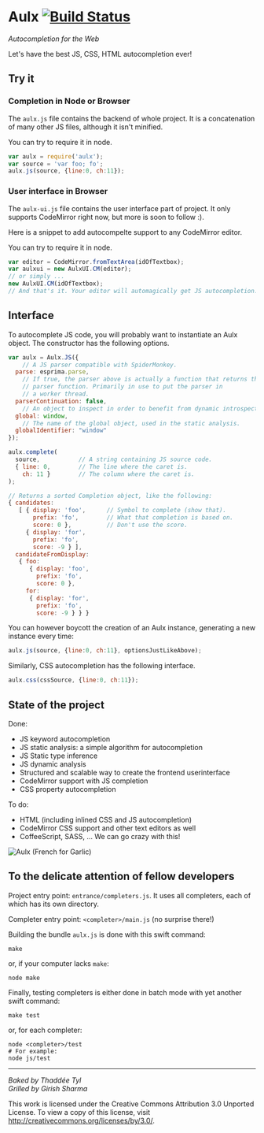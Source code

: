 # Aulx [![Build Status](https://travis-ci.org/espadrine/aulx.png)](https://travis-ci.org/espadrine/aulx)


*Autocompletion for the Web*

Let's have the best JS, CSS, HTML autocompletion ever!

## Try it

### Completion in Node or Browser
The `aulx.js` file contains the backend of whole project. It is a concatenation
of many other JS files, although it isn't minified.

You can try to require it in node.

```javascript
var aulx = require('aulx');
var source = 'var foo; fo';
aulx.js(source, {line:0, ch:11});
```

### User interface in Browser
The `aulx-ui.js` file contains the user interface part of project. It only
supports CodeMirror right now, but more is soon to follow :).

Here is a snippet to add autocompelte support to any CodeMirror editor.

You can try to require it in node.

```javascript
var editor = CodeMirror.fromTextArea(idOfTextbox);
var aulxui = new AulxUI.CM(editor);
// or simply ...
new AulxUI.CM(idOfTextbox);
// And that's it. Your editor will automagically get JS autocompletion.
```

## Interface

To autocomplete JS code, you will probably want to instantiate an Aulx object.
The constructor has the following options.

```javascript
var aulx = Aulx.JS({
    // A JS parser compatible with SpiderMonkey.
  parse: esprima.parse,
    // If true, the parser above is actually a function that returns the
    // parser function. Primarily in use to put the parser in
    // a worker thread.
  parserContinuation: false,
    // An object to inspect in order to benefit from dynamic introspection.
  global: window,
    // The name of the global object, used in the static analysis.
  globalIdentifier: "window"
});

aulx.complete(
  source,           // A string containing JS source code.
  { line: 0,        // The line where the caret is.
    ch: 11 }        // The column where the caret is.
);

// Returns a sorted Completion object, like the following:
{ candidates:
   [ { display: 'foo',      // Symbol to complete (show that).
       prefix: 'fo',        // What that completion is based on.
       score: 0 },          // Don't use the score.
     { display: 'for',
       prefix: 'fo',
       score: -9 } ],
  candidateFromDisplay:
   { foo:
      { display: 'foo',
        prefix: 'fo',
        score: 0 },
     for:
      { display: 'for',
        prefix: 'fo',
        score: -9 } } }
```

You can however boycott the creation of an Aulx instance, generating a new
instance every time:

```javascript
aulx.js(source, {line:0, ch:11}, optionsJustLikeAbove);
```

Similarly, CSS autocompletion has the following interface.

```javascript
aulx.css(cssSource, {line:0, ch:11});
```

## State of the project

Done:

- JS keyword autocompletion
- JS static analysis: a simple algorithm for autocompletion
- JS Static type inference
- JS dynamic analysis
- Structured and scalable way to create the frontend userinterface
- CodeMirror support with JS completion
- CSS property autocompletion

To do:

- HTML (including inlined CSS and JS autocompletion)
- CodeMirror CSS support and other text editors as well
- CoffeeScript, SASS, … We can go crazy with this!


![Aulx (French for Garlic)](http://upload.wikimedia.org/wikipedia/commons/thumb/f/fb/Allium_sativum._Restra_de_allos_de_Oroso-_Galiza.jpg/640px-Allium_sativum._Restra_de_allos_de_Oroso-_Galiza.jpg "Photographer: Luis Miguel Bugallo Sánchez")


## To the delicate attention of fellow developers

Project entry point: `entrance/completers.js`.
It uses all completers, each of which has its own directory.

Completer entry point: `<completer>/main.js` (no surprise there!)

Building the bundle `aulx.js` is done with this swift command:

    make

or, if your computer lacks `make`:

    node make

Finally, testing completers is either done in batch mode with yet another
swift command:

    make test

or, for each completer:

    node <completer>/test
    # For example:
    node js/test

----

*Baked by Thaddée Tyl
<br>Grilled by Girish Sharma*

This work is licensed under the Creative Commons Attribution 3.0 Unported
License. To view a copy of this license, visit
http://creativecommons.org/licenses/by/3.0/.
